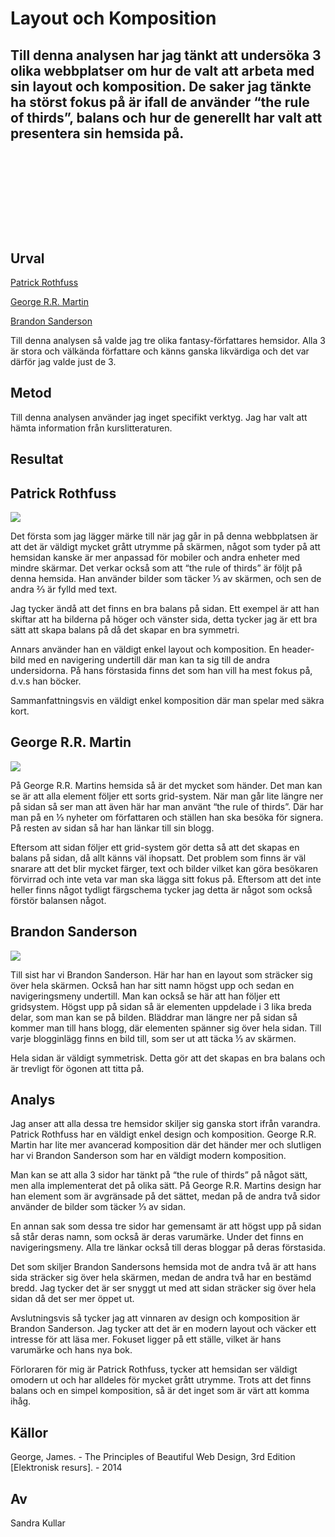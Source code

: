 Layout och Komposition
=========================

Till denna analysen har jag tänkt att undersöka 3 olika webbplatser om hur de valt att arbeta med sin layout och komposition. De saker jag tänkte ha störst fokus på är ifall de använder “the rule of thirds”, balans och hur de generellt har valt att presentera sin hemsida på.
<br>
<br>
<br>
<br>
<br>
<br>
<br>
<br>
Urval
-----------------------

[Patrick Rothfuss](www.patrickrothfuss.com)

[George R.R. Martin](www.georgerrmartin.com)

[Brandon Sanderson](www.brandonsanderson.com)

Till denna analysen så valde jag tre olika fantasy-författares hemsidor. Alla 3 är stora och välkända författare och känns ganska likvärdiga och det var därför jag valde just de 3.


Metod
-----------------------
Till denna analysen använder jag inget specifikt verktyg. Jag har valt att hämta information från kurslitteraturen.


Resultat
-----------------------
Patrick Rothfuss
-----------------------
![](image/patrick.PNG?w=400)

Det första som jag lägger märke till när jag går in på denna webbplatsen är att det är väldigt mycket grått utrymme på skärmen, något som tyder på att hemsidan kanske är mer anpassad för mobiler och andra enheter med mindre skärmar.
Det verkar också som att “the rule of thirds” är följt på denna hemsida. Han använder bilder som täcker ⅓ av skärmen, och sen de andra ⅔ är fylld med text.

Jag tycker ändå att det finns en bra balans på sidan. Ett exempel är att han skiftar att ha bilderna på höger och vänster sida, detta tycker jag är ett bra sätt att skapa balans på då det skapar en bra symmetri.

Annars använder han en väldigt enkel layout och komposition. En header-bild med en navigering undertill där man kan ta sig till de andra undersidorna. På hans förstasida finns det som han vill ha mest fokus på, d.v.s han böcker.

Sammanfattningsvis en väldigt enkel komposition där man spelar med säkra kort.



George R.R. Martin
-----------------------
![](image/martin.png?w=400)

På George R.R. Martins hemsida så är det mycket som händer. Det man kan se är att alla element följer ett sorts grid-system. När man går lite längre ner på sidan så ser man att även här har man använt “the rule of thirds”. Där har man på en ⅓ nyheter om författaren och ställen han ska besöka för signera. På resten av sidan så har han länkar till sin blogg.

Eftersom att sidan följer ett grid-system gör detta så att det skapas en balans på sidan, då allt känns väl ihopsatt. Det problem som finns är väl snarare att det blir mycket färger, text och bilder vilket kan göra besökaren förvirrad och inte veta var man ska lägga sitt fokus på. Eftersom att det inte heller finns något tydligt färgschema tycker jag detta är något som också förstör balansen något.


Brandon Sanderson
-----------------------
![](image/sanderson.png?w=400)

Till sist har vi Brandon Sanderson. Här har han en layout som sträcker sig över hela skärmen. Också han har sitt namn högst upp och sedan en navigeringsmeny undertill. Man kan också se här att han följer ett gridsystem. Högst upp på sidan så är elementen uppdelade i 3 lika breda delar, som man kan se på bilden. Bläddrar man längre ner på sidan så kommer man till hans blogg, där elementen spänner sig över hela sidan. Till varje blogginlägg finns en bild till, som ser ut att täcka ⅓ av skärmen.

Hela sidan är väldigt symmetrisk. Detta gör att det skapas en bra balans och är trevligt för ögonen att titta på.


Analys
-----------------------

Jag anser att alla dessa tre hemsidor skiljer sig ganska stort ifrån varandra. Patrick Rothfuss har en väldigt enkel design och komposition. George R.R. Martin har lite mer avancerad komposition där det händer mer och slutligen har vi Brandon Sanderson som har en väldigt modern komposition.

Man kan se att alla 3 sidor har tänkt på “the rule of thirds” på något sätt, men alla implementerat det på olika sätt. På George R.R. Martins design har han element som är avgränsade på det sättet, medan på de andra två sidor använder de bilder som täcker ⅓ av sidan.

En annan sak som dessa tre sidor har gemensamt är att högst upp på sidan så står deras namn, som också är deras varumärke. Under det finns en navigeringsmeny. Alla tre länkar också till deras bloggar på deras förstasida.

Det som skiljer Brandon Sandersons hemsida mot de andra två är att hans sida sträcker sig över hela skärmen, medan de andra två har en bestämd bredd. Jag tycker det är ser snyggt ut med att sidan sträcker sig över hela sidan då det ser mer öppet ut.

Avslutningsvis så tycker jag att vinnaren av design och komposition är Brandon Sanderson. Jag tycker att det är en modern layout och väcker ett intresse för att läsa mer. Fokuset ligger på ett ställe, vilket är hans varumärke och hans nya bok.

Förloraren för mig är Patrick Rothfuss, tycker att hemsidan ser väldigt omodern ut och har alldeles för mycket grått utrymme. Trots att det finns balans och en simpel komposition, så är det inget som är värt att komma ihåg.


Källor
-----------------------
George, James. - The Principles of Beautiful Web Design, 3rd Edition [Elektronisk resurs]. - 2014

Av
-----------------
Sandra Kullar
